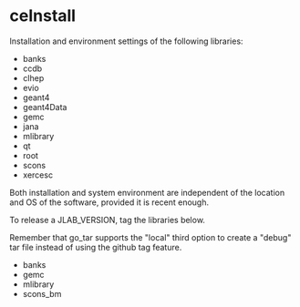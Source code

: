 # ceInstall

Installation and environment settings of the following libraries:

- banks
- ccdb
- clhep
- evio
- geant4
- geant4Data
- gemc
- jana
- mlibrary
- qt
- root
- scons
- xercesc


Both installation and system environment are independent of the location and OS of the software, provided it is recent enough.

To release a JLAB_VERSION, tag the libraries below.

Remember that go_tar supports the "local" third option to create a "debug" tar file instead of using the github tag feature.

- banks
- gemc 
- mlibrary
- scons_bm


